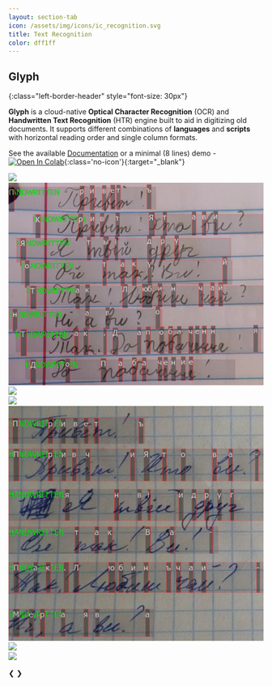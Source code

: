 ```yaml
---
layout: section-tab
icon: /assets/img/icons/ic_recognition.svg
title: Text Recognition
color: dff1ff
---
```



## Glyph
{:class="left-border-header" style="font-size: 30px"}

**Glyph** is a cloud-native **Optical Character Recognition** (OCR) and **Handwritten Text Recognition** (HTR) engine built to aid in digitizing old documents. 
It supports different combinations of **languages** and **scripts** with horizontal reading order and single column formats.

See the available [Documentation](/ocr/glyph-ocr-engine) or a minimal (8 lines) demo - [![Open In Colab](https://colab.research.google.com/assets/colab-badge.svg)](https://colab.research.google.com/drive/1Ld9f0I_Wl74EH16fUVneKmIavPept5C8?usp=sharing){:class='no-icon'}{:target="_blank"}


<div class="slideshow-container">
  <div class="slide fade">
    <img src="/assets/img/index_sections/text_recognition/de-frk-demo.png">
  </div>

  <div class="slide fade">
    <img src="/assets/img/index_sections/text_recognition/ua-hw-demo.png">
  </div>

  <div class="slide fade">
    <img src="/assets/img/index_sections/text_recognition/en-ma-demo.png">
  </div>

  <div class="slide fade">
    <img src="/assets/img/index_sections/text_recognition/fr-ma-demo.png">
  </div>

  <div class="slide fade">
    <img src="/assets/img/index_sections/text_recognition/ua-hw-demo2.png">
  </div>

  <div class="slide fade">
    <img src="/assets/img/index_sections/text_recognition/ro-ma-demo.png">
  </div>

  <div class="slide fade">
    <img src="/assets/img/index_sections/text_recognition/de-ma-demo.png">
  </div>

  <span class="prev" onclick="plusSlides(-1)">&#10094;</span>
  <span class="next" onclick="plusSlides(1)">&#10095;</span>
</div>


